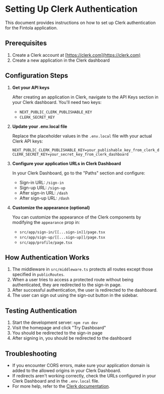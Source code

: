 # Setting Up Clerk Authentication

This document provides instructions on how to set up Clerk authentication for the Fintola application.

## Prerequisites

1. Create a Clerk account at [https://clerk.com](https://clerk.com)
2. Create a new application in the Clerk dashboard

## Configuration Steps

1. **Get your API keys**

   After creating an application in Clerk, navigate to the API Keys section in your Clerk dashboard.
   You'll need two keys:
   - `NEXT_PUBLIC_CLERK_PUBLISHABLE_KEY`
   - `CLERK_SECRET_KEY`

2. **Update your .env.local file**

   Replace the placeholder values in the `.env.local` file with your actual Clerk API keys:

   ```
   NEXT_PUBLIC_CLERK_PUBLISHABLE_KEY=your_publishable_key_from_clerk_dashboard
   CLERK_SECRET_KEY=your_secret_key_from_clerk_dashboard
   ```

3. **Configure your application URLs in Clerk Dashboard**

   In your Clerk Dashboard, go to the "Paths" section and configure:
   - Sign-in URL: `/sign-in`
   - Sign-up URL: `/sign-up`
   - After sign-in URL: `/dash`
   - After sign-up URL: `/dash`

4. **Customize the appearance (optional)**

   You can customize the appearance of the Clerk components by modifying the `appearance` prop in:
   - `src/app/sign-in/[[...sign-in]]/page.tsx`
   - `src/app/sign-up/[[...sign-up]]/page.tsx`
   - `src/app/profile/page.tsx`

## How Authentication Works

1. The middleware in `src/middleware.ts` protects all routes except those specified in `publicRoutes`.
2. When a user tries to access a protected route without being authenticated, they are redirected to the sign-in page.
3. After successful authentication, the user is redirected to the dashboard.
4. The user can sign out using the sign-out button in the sidebar.

## Testing Authentication

1. Start the development server: `npm run dev`
2. Visit the homepage and click "Try Dashboard"
3. You should be redirected to the sign-in page
4. After signing in, you should be redirected to the dashboard

## Troubleshooting

- If you encounter CORS errors, make sure your application domain is added to the allowed origins in your Clerk Dashboard.
- If redirects aren't working correctly, check the URLs configured in your Clerk Dashboard and in the `.env.local` file.
- For more help, refer to the [Clerk documentation](https://clerk.com/docs). 